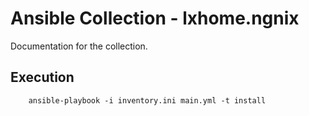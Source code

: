 # Ansible Collection - lxhome.ngnix

Documentation for the collection.

## Execution
``` shell
    ansible-playbook -i inventory.ini main.yml -t install
```